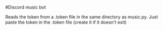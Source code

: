 #Discord music bot

Reads the token from a .token file in the same directory as music.py.
Just paste the token in the .token file (create it if it doesn't exit)